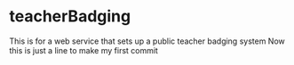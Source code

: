 # teacherBadging
This is for a web service that sets up a public teacher badging system
Now this is just a line to make my first commit 
